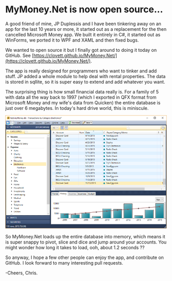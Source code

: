 
# MyMoney.Net is now open source...

A good friend of mine, JP Duplessis and I have been tinkering away on an app for the last 10 years or more, it started out as a replacement for the then cancelled Microsoft Money app.  We built it entirely in C#, it started out as WinForms, we ported it to WPF and XAML and then fixed bugs.

We wanted to open source it but I finally got around to doing it today on GitHub.  See [https://clovett.github.io/MyMoney.Net/](https://clovett.github.io/MyMoney.Net/).

The app is really designed for programmers who want to tinker and add stuff.  JP added a whole module to help deal with rental properties.  The data is stored in sqllite, so it is super easy to extend and add whatever you want.

The surprising thing is how small financial data really is.  For a family of 5 with data all the way back to 1997 (which I exported in QFX format from Microsoft Money and my wife's data from Quicken) the entire database is just over 6 megabytes.   In today's hard drive world, this is miniscule.

![home](Home1.png)

So MyMoney.Net loads up the entire database into memory, which means it is super snappy to pivot, slice and dice and jump around your accounts.  You might wonder how long it takes to load, ooh, about 1.2 seconds ??

So anyway, I hope a few other people can enjoy the app, and contribute on GitHub.  I look forward to many interesting pull requests.

-Cheers,
Chris.